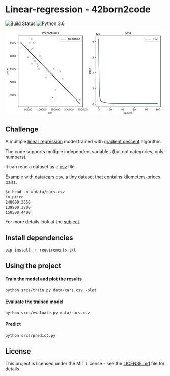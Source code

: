 # Linear-regression - 42born2code
[![Build Status](https://travis-ci.com/fedefloris/Linear-regression.svg?token=dH8C3CpkpNBzxeKzZ8gb&branch=master)](https://travis-ci.com/fedefloris/Linear-regression)
[![Python 3.6](https://img.shields.io/badge/python-3.6-blue.svg)](https://www.python.org/downloads/release/python-360/)

<p align="center">
	<img width="750" src="https://github.com/fedefloris/Linear-regression/blob/master/images/preview.png">
</p>

## Challenge
A multiple [linear regression](https://en.wikipedia.org/wiki/Linear_regression) model trained with [gradient descent](https://en.wikipedia.org/wiki/Gradient_descent) algorithm.

The code supports multiple independent variables (but not categories, only numbers).

It can read a dataset as a [csv](https://en.wikipedia.org/wiki/Comma-separated_values) file.

Example with [data/cars.csv](data/cars.csv), a tiny dataset that contains kilometers-prices pairs.
```console
$> head -n 4 data/cars.csv
km,price
240000,3650
139800,3800
150500,4400
```

For more details look at the [subject](subject.pdf).

## Install dependencies
```console
pip install -r requirements.txt
```

## Using the project
#### Train the model and plot the results
```console
python srcs/train.py data/cars.csv -plot
```
#### Evaluate the trained model
```console
python srcs/evaluate.py data/cars.csv
```
#### Predict
```console
python srcs/predict.py
```

## License
This project is licensed under the MIT License - see the [LICENSE.md](LICENSE) file for details
